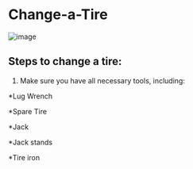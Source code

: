 # Change-a-Tire
![image](https://user-images.githubusercontent.com/89995767/131888861-370d6b82-915f-4f14-99ec-4ef932a4d7bb.png)

## Steps to change a tire:

 1. Make sure you have all necessary tools, including: 

*Lug Wrench

*Spare Tire

*Jack

*Jack stands

*Tire iron

      
